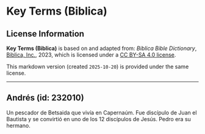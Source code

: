 # Key Terms (Biblica)

## License Information

**Key Terms (Biblica)** is based on and adapted from: _Biblica Bible Dictionary_, [Biblica, Inc.](https://www.biblica.com/), 2023, which is licensed under a [CC BY-SA 4.0 license](https://creativecommons.org/licenses/by-sa/4.0/legalcode.en).

This markdown version (created `2025-10-20`) is provided under the same license.



--------------------------------

## Andrés (id: 232010)

Un pescador de Betsaida que vivía en Capernaúm. Fue discípulo de Juan el Bautista y se convirtió en uno de los 12 discípulos de Jesús. Pedro era su hermano.


